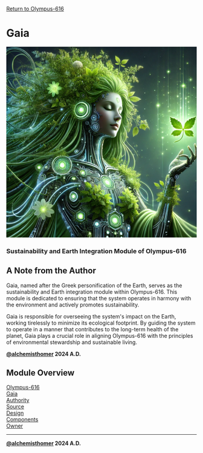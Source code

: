 [Return to Olympus-616](../olympus-616/README.md)

# Gaia
![gaia](./gaia.avatar.png)

### Sustainability and Earth Integration Module of Olympus-616

## A Note from the Author
Gaia, named after the Greek personification of the Earth, serves as the sustainability and Earth integration module within Olympus-616. This module is dedicated to ensuring that the system operates in harmony with the environment and actively promotes sustainability.

Gaia is responsible for overseeing the system's impact on the Earth, working tirelessly to minimize its ecological footprint. By guiding the system to operate in a manner that contributes to the long-term health of the planet, Gaia plays a crucial role in aligning Olympus-616 with the principles of environmental stewardship and sustainable living.

****[@alchemisthomer](https://github.com/alchemisthomer)
2024 A.D.****

## Module Overview
[Olympus-616](../../README.md)  
[Gaia](README.md)  
[Authority](../zeus/zeus.components.md)  
[Source](gaia.source.md)  
[Design](gaia.design.md)  
[Components](gaia.components.md)  
[Owner](https://github.com/alchemisthomer)

***
**[@alchemisthomer](https://github.com/alchemisthomer)
2024 A.D.**